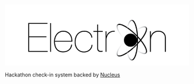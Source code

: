 ![Electron](electron.png)

Hackathon check-in system backed by [Nucleus](https://github.com/hacktx/nucleus)
